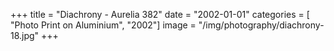 +++
title = "Diachrony - Aurelia 382"
date = "2002-01-01"
categories = [ "Photo Print on Aluminium", "2002"]
image = "/img/photography/diachrony-18.jpg"
+++

